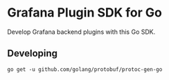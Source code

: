 # Grafana Plugin SDK for Go

Develop Grafana backend plugins with this Go SDK.

## Developing

```
go get -u github.com/golang/protobuf/protoc-gen-go
```
